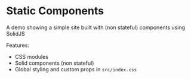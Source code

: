 # Static Components

A demo showing a simple site built with (non stateful) components using SolidJS

Features:

- CSS modules
- Solid components (non stateful)
- Global styling and custom props in `src/index.css`
